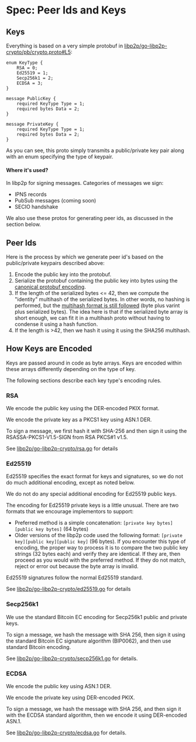 # Spec:  Peer Ids and Keys

## Keys


Everything is based on a very simple protobuf in [libp2p/go-libp2p-crypto/pb/crypto.proto#L5](https://github.com/libp2p/go-libp2p-crypto/blob/master/pb/crypto.proto#L5):

```
enum KeyType {
	RSA = 0;
	Ed25519 = 1;
	Secp256k1 = 2;
	ECDSA = 3;
}

message PublicKey {
	required KeyType Type = 1;
	required bytes Data = 2;
}

message PrivateKey {
	required KeyType Type = 1;
	required bytes Data = 2;
}
```

As you can see, this proto simply transmits a public/private key pair along with an enum specifying the type of keypair.

#### Where it's used?

In libp2p for signing messages.  Categories of messages we sign:
 - IPNS records
 - PubSub messages (coming soon)
 - SECIO handshake

We also use these protos for generating peer ids, as discussed in the section below.

## Peer Ids

Here is the process by which we generate peer id's based on the public/private keypairs described above:

  1. Encode the public key into the protobuf.
  2. Serialize the protobuf containing the public key into bytes using the [canonical protobuf encoding](https://developers.google.com/protocol-buffers/docs/encoding).
  3.  If the length of the serialized bytes <= 42, then we compute the "identity" multihash of the serialized bytes.  In other words, no hashing is performed, but the [multihash format is still followed](https://github.com/multiformats/multihash) (byte plus varint plus serialized bytes).  The idea here is that if the serialized byte array is short enough, we can fit it in a multihash proto without having to condense it using a hash function.
  4. If the length is >42, then we hash it using it using the SHA256 multihash.

## How Keys are Encoded

Keys are passed around in code as byte arrays.  Keys are encoded within these arrays differently depending on the type of key.  

The following sections describe each key type's encoding rules.

### RSA

We encode the public key using the DER-encoded PKIX format.

We encode the private key as a PKCS1 key using ASN.1 DER.

To sign a message, we first hash it with SHA-256 and then sign it using the RSASSA-PKCS1-V1.5-SIGN from RSA PKCS#1 v1.5.

See [libp2p/go-libp2p-crypto/rsa.go](https://github.com/libp2p/go-libp2p-crypto/blob/master/rsa.go) for details

### Ed25519

Ed25519 specifies the exact format for keys and signatures, so we do not do much additional encoding, except as noted below.

We do not do any special additional encoding for Ed25519 public keys.

The encoding for Ed25519 private keys is a little unusual. There are two formats that we encourage implementors to support:

 - Preferred method is a simple concatenation:  `[private key bytes][public key bytes]` (64 bytes)
 - Older versions of the libp2p code used the following format:  `[private key][public key][public key]` (96 bytes).  If you encounter this type of encoding, the proper way to process it is to compare the two public key strings (32 bytes each) and verify they are identical.  If they are, then proceed as you would with the preferred method.  If they do not match, reject or error out because the byte array is invalid.

Ed25519 signatures follow the normal Ed25519 standard.

See [libp2p/go-libp2p-crypto/ed25519.go](https://github.com/libp2p/go-libp2p-crypto/blob/master/ed25519.go) for details

### Secp256k1

We use the standard Bitcoin EC encoding for Secp256k1 public and private keys.

To sign a message, we hash the message with SHA 256, then sign it using the standard Bitcoin EC signature algorithm (BIP0062), and then use standard Bitcoin encoding.

See [libp2p/go-libp2p-crypto/secp256k1.go](https://github.com/libp2p/go-libp2p-crypto/blob/master/secp256k1.go) for details.

### ECDSA

We encode the public key using ASN.1 DER.

We encode the private key using DER-encoded PKIX.

To sign a message, we hash the message with SHA 256, and then sign it with the ECDSA standard algorithm, then we encode it using DER-encoded ASN.1.

See [libp2p/go-libp2p-crypto/ecdsa.go](https://github.com/libp2p/go-libp2p-crypto/blob/master/ecdsa.go) for details.

